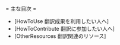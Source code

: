 = 主な目次 =

  * [HowToUse 翻訳成果を利用したい人へ]
  * [HowToContribute 翻訳に参加したい人へ]
  * [OtherResources 翻訳関連のリソース]